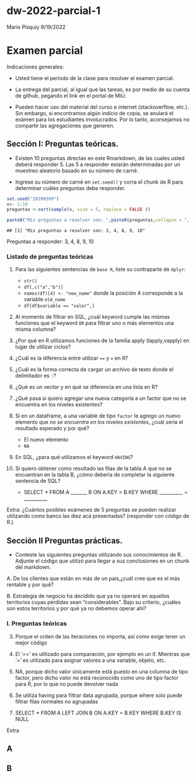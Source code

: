 dw-2022-parcial-1
================
Mario Pisquiy
9/19/2022

# Examen parcial

Indicaciones generales:

-   Usted tiene el período de la clase para resolver el examen parcial.

-   La entrega del parcial, al igual que las tareas, es por medio de su
    cuenta de github, pegando el link en el portal de MiU.

-   Pueden hacer uso del material del curso e internet (stackoverflow,
    etc.). Sin embargo, si encontramos algún indicio de copia, se
    anulará el exámen para los estudiantes involucrados. Por lo tanto,
    aconsejamos no compartir las agregaciones que generen.

## Sección I: Preguntas teóricas.

-   Existen 10 preguntas directas en este Rmarkdown, de las cuales usted
    deberá responder 5. Las 5 a responder estarán determinadas por un
    muestreo aleatorio basado en su número de carné.

-   Ingrese su número de carné en `set.seed()` y corra el chunk de R
    para determinar cuáles preguntas debe responder.

``` r
set.seed("20200399") 
v<- 1:10
preguntas <-sort(sample(v, size = 5, replace = FALSE ))

paste0("Mis preguntas a resolver son: ",paste0(preguntas,collapse = ", "))
```

    ## [1] "Mis preguntas a resolver son: 3, 4, 8, 9, 10"

Preguntas a responder: 3, 4, 8, 9, 10

### Listado de preguntas teóricas

1.  Para las siguientes sentencias de `base R`, liste su contraparte de
    `dplyr`:

    -   `str()`
    -   `df[,c("a","b")]`
    -   `names(df)[4] <- "new_name"` donde la posición 4 corresponde a
        la variable `old_name`
    -   `df[df$variable == "valor",]`

2.  Al momento de filtrar en SQL, ¿cuál keyword cumple las mismas
    funciones que el keyword `OR` para filtrar uno o más elementos una
    misma columna?

3.  ¿Por qué en R utilizamos funciones de la familia apply
    (lapply,vapply) en lugar de utilizar ciclos?

4.  ¿Cuál es la diferencia entre utilizar `==` y `=` en R?

5.  ¿Cuál es la forma correcta de cargar un archivo de texto donde el
    delimitador es `:`?

6.  ¿Qué es un vector y en qué se diferencia en una lista en R?

7.  ¿Qué pasa si quiero agregar una nueva categoría a un factor que no
    se encuentra en los niveles existentes?

8.  Si en un dataframe, a una variable de tipo `factor` le agrego un
    nuevo elemento que *no se encuentra en los niveles existentes*,
    ¿cuál sería el resultado esperado y por qué?

    -   El nuevo elemento
    -   `NA`

9.  En SQL, ¿para qué utilizamos el keyword `HAVING`?

10. Si quiero obtener como resultado las filas de la tabla A que no se
    encuentran en la tabla B, ¿cómo debería de completar la siguiente
    sentencia de SQL?

    -   SELECT \* FROM A \_\_\_\_\_\_\_ B ON A.KEY = B.KEY WHERE
        \_\_\_\_\_\_\_\_\_\_ = \_\_\_\_\_\_\_\_\_\_

Extra: ¿Cuántos posibles exámenes de 5 preguntas se pueden realizar
utilizando como banco las diez acá presentadas? (responder con código de
R.)

## Sección II Preguntas prácticas.

-   Conteste las siguientes preguntas utilizando sus conocimientos de R.
    Adjunte el código que utilizó para llegar a sus conclusiones en un
    chunk del markdown.

A. De los clientes que están en más de un país,¿cuál cree que es el más
rentable y por qué?

B. Estrategia de negocio ha decidido que ya no operará en aquellos
territorios cuyas pérdidas sean “considerables”. Bajo su criterio,
¿cuáles son estos territorios y por qué ya no debemos operar ahí?

### I. Preguntas teóricas

3.  Porque el orden de las iteraciones no importa, así como exige tener
    un mejor código

4.  El ‘==’ es utilizado para comparación, por ejemplo en un if.
    Mientras que ‘=’ es utilizado para asignar valores a una variable,
    objeto, etc.

5.  NA, porque dicho valor únicamente está puesto en una columna de tipo
    factor, pero dicho valor no está reconocido como uno de tipo factor
    para R, por lo que no puede devolver nada

6.  Se utiliza having para filtrar data agrupada, porque where solo
    puede filtrar filas normales no agrupadas

7.  SELECT \* FROM A LEFT JOIN B ON A.KEY = B.KEY WHERE B.KEY IS NULL

Extra

## A

## B
